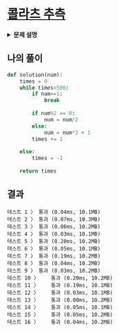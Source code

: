 # [콜라츠 추측](https://programmers.co.kr/learn/courses/30/lessons/12943)

<details>
<summary><strong>문제 설명</strong></summary>
<div markdown="1">
1937년 Collatz란 사람에 의해 제기된 이 추측은, 주어진 수가 1이 될때까지 다음 작업을 반복하면, 모든 수를 1로 만들 수 있다는 추측입니다. 작업은 다음과 같습니다.<br>
<br>
1-1. 입력된 수가 짝수라면 2로 나눕니다. <br>
1-2. 입력된 수가 홀수라면 3을 곱하고 1을 더합니다.<br>
2. 결과로 나온 수에 같은 작업을 1이 될 때까지 반복합니다.<br>
예를 들어, 입력된 수가 6이라면 6→3→10→5→16→8→4→2→1 이 되어 총 8번 만에 1이 됩니다. 위 작업을 몇 번이나 반복해야하는지 반환하는 함수, solution을 완성해 주세요. 단, 작업을 500번을 반복해도 1이 되지 않는다면 –1을 반환해 주세요.
<br><br>
제한 사항<br>
입력된 수, num은 1 이상 8000000 미만인 정수입니다.<br>
  <br>
입출력 예<br>
n	result<br>
6	8<br>
16	4<br>
626331	-1<br>
  <br>
입출력 예 설명<br>
입출력 예 #1<br>
문제의 설명과 같습니다.<br>
<br>
입출력 예 #2<br>
16 -> 8 -> 4 -> 2 -> 1 이되어 총 4번만에 1이 됩니다.<br>
<br>
입출력 예 #3<br>
626331은 500번을 시도해도 1이 되지 못하므로 -1을 리턴해야합니다.<br>
</div>
</details>


## 나의 풀이
```python
def solution(num):
    times = 0
    while times<500:
        if num==1:
            break
            
        if num%2 == 0:
            num = num/2
        else:
            num = num*3 + 1
        times += 1
            
    else:
        times = -1
        
    return times
```

## 결과
```
테스트 1 〉	통과 (0.04ms, 10.1MB)
테스트 2 〉	통과 (0.07ms, 10.3MB)
테스트 3 〉	통과 (0.06ms, 10.2MB)
테스트 4 〉	통과 (0.03ms, 10.1MB)
테스트 5 〉	통과 (0.20ms, 10.2MB)
테스트 6 〉	통과 (0.05ms, 10.1MB)
테스트 7 〉	통과 (0.19ms, 10.2MB)
테스트 8 〉	통과 (0.04ms, 10.2MB)
테스트 9 〉	통과 (0.03ms, 10.2MB)
테스트 10 〉	통과 (0.20ms, 10.2MB)
테스트 11 〉	통과 (0.19ms, 10.1MB)
테스트 12 〉	통과 (0.03ms, 10.1MB)
테스트 13 〉	통과 (0.00ms, 10.2MB)
테스트 14 〉	통과 (0.05ms, 10.1MB)
테스트 15 〉	통과 (0.05ms, 10.2MB)
테스트 16 〉	통과 (0.04ms, 10.2MB)
```
